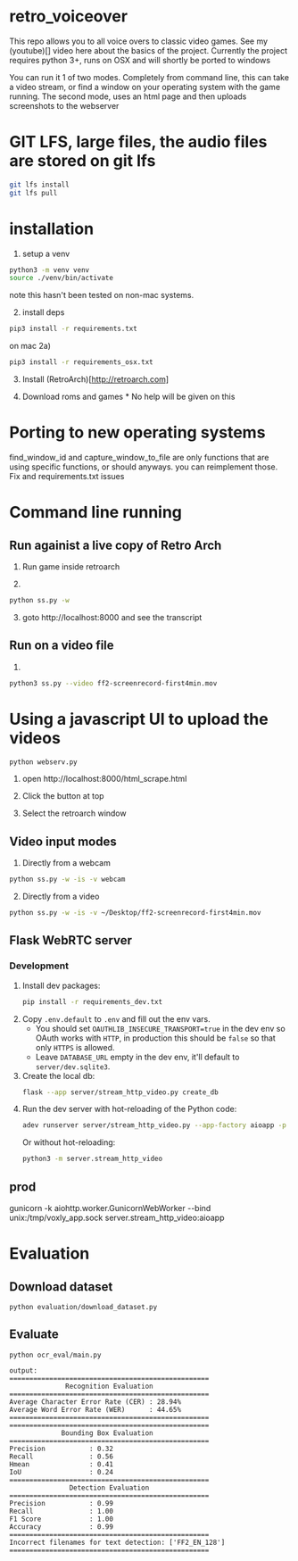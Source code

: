 # retro_voiceover

This repo allows you to all voice overs to classic video games. See my (youtube)[] video here about the basics of the project.
Currently the project requires python 3+, runs on OSX and will shortly be ported to windows


You can run it 1 of two modes. Completely from command line, this can take a video stream, or find a window on your operating system with the game running. The second mode, uses an html page and then uploads screenshots to the webserver 


# GIT LFS, large files, the audio files are stored on git lfs 
```bash
git lfs install
git lfs pull
```

# installation

1) setup a venv 
```bash
python3 -m venv venv
source ./venv/bin/activate
```

note this hasn't been tested on non-mac systems.



2) install deps
```bash
pip3 install -r requirements.txt
```

on mac
2a)
```bash
pip3 install -r requirements_osx.txt
```

3) Install (RetroArch)[http://retroarch.com]


4) Download roms and games * No help will be given on this 



# Porting to new operating systems 

find_window_id and capture_window_to_file are only functions that are using specific functions, or should anyways. you can reimplement those.
Fix and requirements.txt issues



# Command line running 


## Run againist a live copy of Retro Arch 

1) Run game inside retroarch

2) 
```bash
python ss.py -w
```

3) goto http://localhost:8000 and see the transcript



## Run on a video file 

1)
```bash
python3 ss.py --video ff2-screenrecord-first4min.mov
```


# Using a javascript UI to upload the videos 
```bash
python webserv.py
```

1) open http://localhost:8000/html_scrape.html

2) Click the button at top

3) Select the retroarch window






## Video input modes

1) Directly from a webcam
```bash
python ss.py -w -is -v webcam
```

2) Directly from a video
```bash
python ss.py -w -is -v ~/Desktop/ff2-screenrecord-first4min.mov
```

## Flask WebRTC server

### Development
1. Install dev packages:
   ```bash
   pip install -r requirements_dev.txt
   ```
2. Copy `.env.default` to `.env` and fill out the env vars.
   - You should set `OAUTHLIB_INSECURE_TRANSPORT=true` in the dev env so OAuth works with `HTTP`,
   in production this should be `false` so that only `HTTPS` is allowed.
   - Leave `DATABASE_URL` empty in the dev env, it'll default to `server/dev.sqlite3`.
3. Create the local db:
   ```bash
   flask --app server/stream_http_video.py create_db
   ```
4. Run the dev server with hot-reloading of the Python code:
   ```bash
   adev runserver server/stream_http_video.py --app-factory aioapp -p 5001
   ```
   Or without hot-reloading:
   ```bash
   python3 -m server.stream_http_video
   ```

## prod

gunicorn -k aiohttp.worker.GunicornWebWorker --bind unix:/tmp/voxly_app.sock server.stream_http_video:aioapp



# Evaluation

## Download dataset
```
python evaluation/download_dataset.py 
```

## Evaluate
```
python ocr_eval/main.py 
```
```
output:
==================================================
              Recognition Evaluation
==================================================
Average Character Error Rate (CER) : 28.94%
Average Word Error Rate (WER)      : 44.65%
==================================================
==================================================
             Bounding Box Evaluation
==================================================
Precision           : 0.32
Recall              : 0.56
Hmean               : 0.41
IoU                 : 0.24
==================================================
               Detection Evaluation
==================================================
Precision           : 0.99
Recall              : 1.00
F1 Score            : 1.00
Accuracy            : 0.99
==================================================
Incorrect filenames for text detection: ['FF2_EN_128']
==================================================
```
